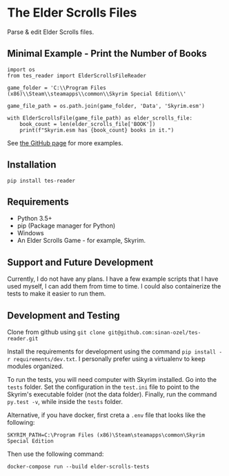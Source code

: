 # The Elder Scrolls Files
Parse & edit Elder Scrolls files.

## Minimal Example - Print the Number of Books
```
import os
from tes_reader import ElderScrollsFileReader

game_folder = 'C:\\Program Files (x86)\\Steam\\steamapps\\common\\Skyrim Special Edition\\'

game_file_path = os.path.join(game_folder, 'Data', 'Skyrim.esm')

with ElderScrollsFile(game_file_path) as elder_scrolls_file:
    book_count = len(elder_scrolls_file['BOOK'])
    print(f"Skyrim.esm has {book_count} books in it.")
```

See [the GitHub page](https://github.com/sinan-ozel/tes-reader/blob/main/examples)
for more examples.

## Installation

```
pip install tes-reader
```
## Requirements
* Python 3.5+
* pip (Package manager for Python)
* Windows
* An Elder Scrolls Game - for example, Skyrim.

## Support and Future Development

Currently, I do not have any plans. I have a few example scripts that I have
used myself, I can add them from time to time. I could also containerize the
tests to make it easier to run them.

## Development and Testing

Clone from github using `git clone git@github.com:sinan-ozel/tes-reader.git`

Install the requirements for development using the command
`pip install -r requirements/dev.txt`. I personally prefer using a virtualenv
to keep modules organized.

To run the tests, you will need computer with Skyrim installed. Go into the
`tests` folder. Set the configuration in the `test.ini` file to point to the
Skyrim's executable folder (not the data folder). Finally, run the command
`py.test -v`, while inside the `tests` folder.

Alternative, if you have docker, first creta a `.env` file that looks like
the following:
```
SKYRIM_PATH=C:\Program Files (x86)\Steam\steamapps\common\Skyrim Special Edition
```

Then use the following command:
```
docker-compose run --build elder-scrolls-tests
```
